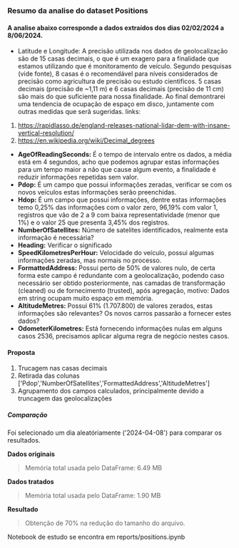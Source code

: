 ### Resumo da analise do dataset Positions

#### A analise abaixo corresponde a dados extraídos dos dias 02/02/2024 a 8/06/2024.

* Latitude e Longitude: A precisão utilizada nos dados de geolocalização são de 15 casas decimais, o que é um exagero para a finalidade que estamos utilizando que é monitoramento de veículo. Segundo pesquisas (vide fonte), 8 casas é o recomendável para níveis considerados de precisão como agricultura de precisão ou estudo cientificos. 5 casas decimais (precisão de ~1,11 m) e 6 casas decimais (precisão de 11 cm) são mais do que suficiente para nossa finalidade. Ao final demontrarei uma tendencia de ocupação de espaço em disco, juntamente com outras medidas que serã sugeridas.
links: 
1. https://rapidlasso.de/england-releases-national-lidar-dem-with-insane-vertical-resolution/ 
2. https://en.wikipedia.org/wiki/Decimal_degrees


* **AgeOfReadingSeconds:** É o tempo de intervalo entre os dados, a média está em 4 segundos, acho que podemos agrupar estas informações para um tempo maior a não que cause algum evento, a finalidade é reduzir informações repetidas sem valor.
* **Pdop:** É um campo que possui informações zeradas, verificar se com os novos veículos estas informações serão preenchidas.
* **Hdop:** É um campo que possui informações, dentre estas informações temo 0,25% das informações com o valor zero, 96,19% com valor 1, registros que vão de 2 a 9 com baixa representatividade (menor que 1%) e o valor 25 que presenta 3,45% dos registros.
* **NumberOfSatellites:** Número de satelites identificados, realmente esta informação é necessária?
* **Heading:** Verificar o significado
* **SpeedKilometresPerHour:** Velocidade do veículo, possui algumas informações zeradas, mas normais no processo.
* **FormattedAddress:** Possui perto de 50% de valores nulo, de certa forma este campo é redundante com a geolocalização, podendo caso necessário ser obtido posteriormente, nas camadas de transformação (cleaned) ou de fornecimento (trusted), após agregação, motivo: Dados em string ocupam muito espaço em memória.
* **AltitudeMetres:** Possui 61% (1.707.800) de valores zerados, estas informações são relevantes? Os novos carros passarão a fornecer estes dados?
* **OdometerKilometres:** Está fornecendo informações nulas em alguns casos 2536, precisamos aplicar alguma regra de negócio nestes casos.

#### Proposta
1. Trucagem nas casas decimais
2. Retirada das colunas ['Pdop','NumberOfSatellites','FormattedAddress','AltitudeMetres']
3. Agrupamento dos campos calculados, principalmente devido a truncagem das geolocalizações
##### Comparação
Foi selecionado um dia aleatóriamente ('2024-04-08') para comparar os resultados.

**Dados originais**
>Memória total usada pelo DataFrame: 6.49 MB

**Dados tratados**
>Memória total usada pelo DataFrame: 1.90 MB

**Resultado**
>Obtenção de 70% na redução do tamanho do arquivo.

Notebook de estudo se encontra em reports/positions.ipynb